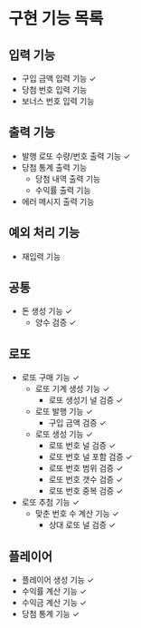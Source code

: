 # 구현 기능 목록

## 입력 기능

- 구입 금액 입력 기능 ✓
- 당첨 번호 입력 기능
- 보너스 번호 입력 기능

## 출력 기능

- 발행 로또 수량/번호 출력 기능 ✓
- 당첨 통계 출력 기능
    - 당첨 내역 출력 기능
    - 수익률 출력 기능
- 에러 메시지 출력 기능

## 예외 처리 기능

- 재입력 기능

## 공통

- 돈 생성 기능 ✓
    - 양수 검증 ✓

## 로또

- 로또 구매 기능 ✓
    - 로또 기계 생성 기능 ✓
        - 로또 생성기 널 검증 ✓
    - 로또 발행 기능 ✓
        - 구입 금액 검증 ✓
    - 로또 생성 기능 ✓
        - 로또 번호 널 검증 ✓
        - 로또 번호 널 포함 검증 ✓
        - 로또 번호 범위 검증 ✓
        - 로또 번호 갯수 검증 ✓
        - 로또 번호 중복 검증 ✓
- 로또 추첨 기능 ✓
    - 맞춘 번호 수 계산 기능 ✓
        - 상대 로또 널 검증 ✓

## 플레이어

- 플레이어 생성 기능 ✓
- 수익률 계산 기능 ✓
- 수익금 계산 기능 ✓
- 당첨 통계 기능 ✓
